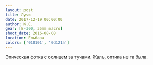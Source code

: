 ```yaml
---
layout: post
title: Лучи
date: 2017-12-19 00:00:00
author: К.С.
gear: [E-300, 35mm macro]
shoot_date: 2016-08-08
location: Ёльбаза
colors: ['010101', '0d121a']
---
```

Эпическая фотка с солнцем за тучами. Жаль, оптика не та была.
